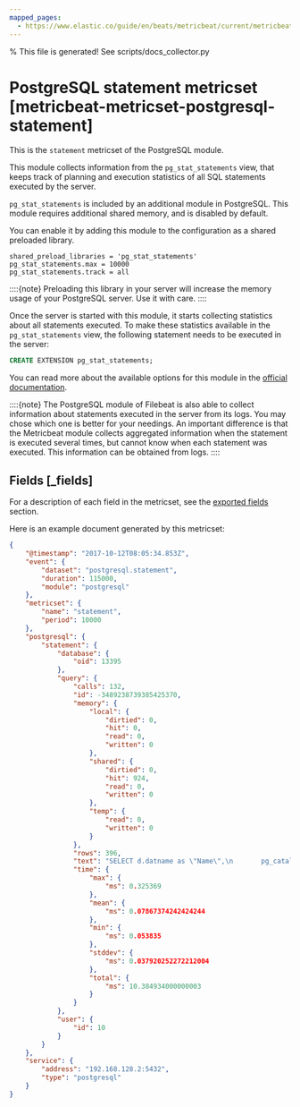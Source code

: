 ```yaml
---
mapped_pages:
  - https://www.elastic.co/guide/en/beats/metricbeat/current/metricbeat-metricset-postgresql-statement.html
---
```


% This file is generated! See scripts/docs_collector.py

# PostgreSQL statement metricset [metricbeat-metricset-postgresql-statement]

This is the `statement` metricset of the PostgreSQL module.

This module collects information from the `pg_stat_statements` view, that keeps track of planning and execution statistics of all SQL statements executed by the server.

`pg_stat_statements` is included by an additional module in PostgreSQL. This module requires additional shared memory, and is disabled by default.

You can enable it by adding this module to the configuration as a shared preloaded library.

```
shared_preload_libraries = 'pg_stat_statements'
pg_stat_statements.max = 10000
pg_stat_statements.track = all
```

::::{note}
Preloading this library in your server will increase the memory usage of your PostgreSQL server. Use it with care.
::::


Once the server is started with this module, it starts collecting statistics about all statements executed. To make these statistics available in the `pg_stat_statements` view, the following statement needs to be executed in the server:

```sql
CREATE EXTENSION pg_stat_statements;
```

You can read more about the available options for this module in the [official documentation](https://www.postgresql.org/docs/13/pgstatstatements.html).

::::{note}
The PostgreSQL module of Filebeat is also able to collect information about statements executed in the server from its logs. You may chose which one is better for your needings. An important difference is that the Metricbeat module collects aggregated information when the statement is executed several times, but cannot know when each statement was executed. This information can be obtained from logs.
::::

## Fields [_fields]

For a description of each field in the metricset, see the [exported fields](/reference/metricbeat/exported-fields-postgresql.md) section.

Here is an example document generated by this metricset:

```json
{
    "@timestamp": "2017-10-12T08:05:34.853Z",
    "event": {
        "dataset": "postgresql.statement",
        "duration": 115000,
        "module": "postgresql"
    },
    "metricset": {
        "name": "statement",
        "period": 10000
    },
    "postgresql": {
        "statement": {
            "database": {
                "oid": 13395
            },
            "query": {
                "calls": 132,
                "id": -3489238739385425370,
                "memory": {
                    "local": {
                        "dirtied": 0,
                        "hit": 0,
                        "read": 0,
                        "written": 0
                    },
                    "shared": {
                        "dirtied": 0,
                        "hit": 924,
                        "read": 0,
                        "written": 0
                    },
                    "temp": {
                        "read": 0,
                        "written": 0
                    }
                },
                "rows": 396,
                "text": "SELECT d.datname as \"Name\",\n       pg_catalog.pg_get_userbyid(d.datdba) as \"Owner\",\n       pg_catalog.pg_encoding_to_char(d.encoding) as \"Encoding\",\n       d.datcollate as \"Collate\",\n       d.datctype as \"Ctype\",\n       pg_catalog.array_to_string(d.datacl, $1) AS \"Access privileges\"\nFROM pg_catalog.pg_database d\nORDER BY 1",
                "time": {
                    "max": {
                        "ms": 0.325369
                    },
                    "mean": {
                        "ms": 0.07867374242424244
                    },
                    "min": {
                        "ms": 0.053835
                    },
                    "stddev": {
                        "ms": 0.037920252272212004
                    },
                    "total": {
                        "ms": 10.384934000000003
                    }
                }
            },
            "user": {
                "id": 10
            }
        }
    },
    "service": {
        "address": "192.168.128.2:5432",
        "type": "postgresql"
    }
}
```
